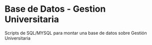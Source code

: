# Base de Datos - Gestion Universitaria

Scripts de SQL/MYSQL para montar una base de datos sobre Gestión Universitaria

  
